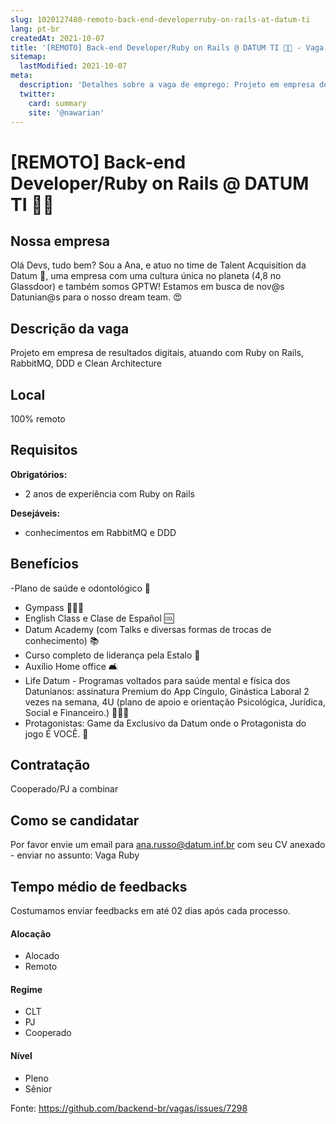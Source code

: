 ```yaml
---
slug: 1020127480-remoto-back-end-developerruby-on-rails-at-datum-ti
lang: pt-br
createdAt: 2021-10-07
title: '[REMOTO] Back-end Developer/Ruby on Rails @ DATUM TI 💜🚀 - Vaga de Emprego'
sitemap:
  lastModified: 2021-10-07
meta:
  description: 'Detalhes sobre a vaga de emprego: Projeto em empresa de resultados digitais, atuando com Ruby on Rails, RabbitMQ, DDD e Clean Architecture'
  twitter:
    card: summary
    site: '@nawarian'
---
```


# [REMOTO] Back-end Developer/Ruby on Rails @ DATUM TI 💜🚀


## Nossa empresa

Olá Devs, tudo bem? Sou a Ana, e atuo no time de Talent Acquisition da Datum 💜, uma empresa com uma cultura única no planeta (4,8 no Glassdoor) e também somos GPTW! Estamos em busca de nov@s Datunian@s para o nosso dream team. 😍

## Descrição da vaga
Projeto em empresa de resultados digitais, atuando com Ruby on Rails, RabbitMQ, DDD e Clean Architecture

## Local

100% remoto

## Requisitos

**Obrigatórios:**
- 2 anos de experiência com Ruby on Rails

**Desejáveis:**
- conhecimentos em RabbitMQ e DDD

## Benefícios
-Plano de saúde e odontológico  🏥
- Gympass 🏋🏽‍♀️
- English Class e Clase de Español 🆒
- Datum Academy (com Talks e diversas formas de trocas de conhecimento) 📚
- Curso completo de liderança pela Estalo 🎯
- Auxílio Home office 🛋️
- Life Datum - Programas voltados para saúde mental e física dos Datunianos: assinatura Premium do App Cíngulo, Ginástica Laboral 2 vezes na semana, 4U (plano de apoio e orientação Psicológica, Jurídica, Social e Financeiro.) 🧘🏾‍♂️
- Protagonistas: Game da Exclusivo da Datum onde o Protagonista do jogo É VOCÊ. 👾

## Contratação
Cooperado/PJ a combinar

## Como se candidatar

Por favor envie um email para ana.russo@datum.inf.br com seu CV anexado - enviar no assunto: Vaga Ruby

## Tempo médio de feedbacks

Costumamos enviar feedbacks em até 02 dias após cada processo.

#### Alocação
- Alocado
- Remoto

#### Regime
- CLT
- PJ
- Cooperado

#### Nível
- Pleno
- Sênior





Fonte: https://github.com/backend-br/vagas/issues/7298